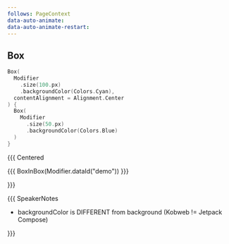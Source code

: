 ```yaml
---
follows: PageContext
data-auto-animate:
data-auto-animate-restart:
---
```


## Box

```kotlin 0|1,4,7,10|5|0 [code]
Box(
  Modifier
    .size(100.px)
    .backgroundColor(Colors.Cyan),
  contentAlignment = Alignment.Center
) {
  Box(
    Modifier
      .size(50.px)
      .backgroundColor(Colors.Blue)
  )
}
```

{{{ Centered

{{{ BoxInBox(Modifier.dataId("demo")) }}}

}}}

{{{ SpeakerNotes

* backgroundColor is DIFFERENT from background (Kobweb != Jetpack Compose)

}}}
